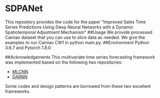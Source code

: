 # SDPANet
This repository provides the code for the paper "Improved Sales Time Series Predictions Using Deep Neural Networks with a Dynamic Spatiotemporal Adjustment Mechanism"
##Usage
We provide processed Cainiao dataset that you can use to slice data as needed.
We give the examples to run Cainiao CW1 in python main.py.
##Environment
Python 3.6.7 and Pytorch 1.8.0

##Acknowledgements
This multivariate time series forecasting framework was implemented based on the following two repositories:

* [MLCNN](https://github.com/smallGum/MLCNN-Multivariate-Time-Series)
* [DARNN](https://github.com/fanyun-sun/DARNN)

Some codes and design patterns are borrowed from these two excellent frameworks.
